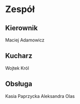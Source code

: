 # Zespół

## Kierownik

Maciej Adamowicz

## Kucharz

Wojtek Król

## Obsługa 

Kasia Paprzycka
Aleksandra Olas

